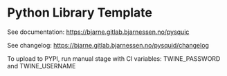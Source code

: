 # Python Library Template

See documentation: https://bjarne.gitlab.bjarnessen.no/pysquic

See changelog: https://bjarne.gitlab.bjarnessen.no/pysquid/changelog

To upload to PYPI, run manual stage with CI variables: TWINE_PASSWORD and TWINE_USERNAME